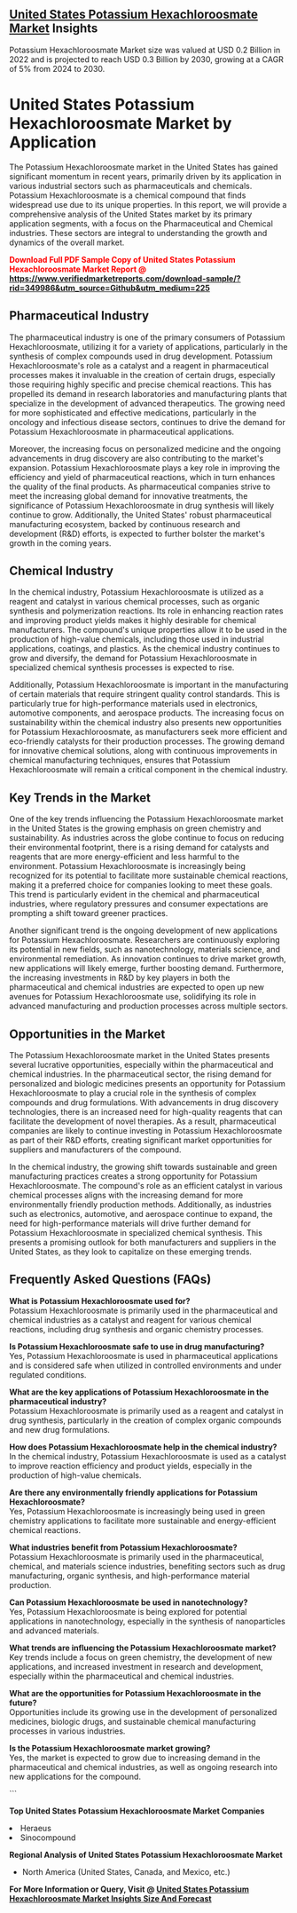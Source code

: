 <h2><a href="https://www.verifiedmarketreports.com/download-sample/?rid=349986&amp;utm_source=Github&amp;utm_medium=225" target="_blank">United States Potassium Hexachloroosmate Market</a> Insights</h2><p>Potassium Hexachloroosmate Market size was valued at USD 0.2 Billion in 2022 and is projected to reach USD 0.3 Billion by 2030, growing at a CAGR of 5% from 2024 to 2030.</p><p> <h1>United States Potassium Hexachloroosmate Market by Application</h1> <p>The Potassium Hexachloroosmate market in the United States has gained significant momentum in recent years, primarily driven by its application in various industrial sectors such as pharmaceuticals and chemicals. Potassium Hexachloroosmate is a chemical compound that finds widespread use due to its unique properties. In this report, we will provide a comprehensive analysis of the United States market by its primary application segments, with a focus on the Pharmaceutical and Chemical industries. These sectors are integral to understanding the growth and dynamics of the overall market.</p> <p><strong><p><span class=""><span style="color: #ff0000;"><strong>Download Full PDF Sample Copy of United States Potassium Hexachloroosmate Market Report</strong> @ </span><a href="https://www.verifiedmarketreports.com/download-sample/?rid=349986&amp;utm_source=Github&amp;utm_medium=225" target="_blank">https://www.verifiedmarketreports.com/download-sample/?rid=349986&amp;utm_source=Github&amp;utm_medium=225</a></span></p></strong></p> <h2>Pharmaceutical Industry</h2> <p>The pharmaceutical industry is one of the primary consumers of Potassium Hexachloroosmate, utilizing it for a variety of applications, particularly in the synthesis of complex compounds used in drug development. Potassium Hexachloroosmate's role as a catalyst and a reagent in pharmaceutical processes makes it invaluable in the creation of certain drugs, especially those requiring highly specific and precise chemical reactions. This has propelled its demand in research laboratories and manufacturing plants that specialize in the development of advanced therapeutics. The growing need for more sophisticated and effective medications, particularly in the oncology and infectious disease sectors, continues to drive the demand for Potassium Hexachloroosmate in pharmaceutical applications. <p>Moreover, the increasing focus on personalized medicine and the ongoing advancements in drug discovery are also contributing to the market's expansion. Potassium Hexachloroosmate plays a key role in improving the efficiency and yield of pharmaceutical reactions, which in turn enhances the quality of the final products. As pharmaceutical companies strive to meet the increasing global demand for innovative treatments, the significance of Potassium Hexachloroosmate in drug synthesis will likely continue to grow. Additionally, the United States' robust pharmaceutical manufacturing ecosystem, backed by continuous research and development (R&D) efforts, is expected to further bolster the market's growth in the coming years.</p> <h2>Chemical Industry</h2> <p>In the chemical industry, Potassium Hexachloroosmate is utilized as a reagent and catalyst in various chemical processes, such as organic synthesis and polymerization reactions. Its role in enhancing reaction rates and improving product yields makes it highly desirable for chemical manufacturers. The compound's unique properties allow it to be used in the production of high-value chemicals, including those used in industrial applications, coatings, and plastics. As the chemical industry continues to grow and diversify, the demand for Potassium Hexachloroosmate in specialized chemical synthesis processes is expected to rise.</p> <p>Additionally, Potassium Hexachloroosmate is important in the manufacturing of certain materials that require stringent quality control standards. This is particularly true for high-performance materials used in electronics, automotive components, and aerospace products. The increasing focus on sustainability within the chemical industry also presents new opportunities for Potassium Hexachloroosmate, as manufacturers seek more efficient and eco-friendly catalysts for their production processes. The growing demand for innovative chemical solutions, along with continuous improvements in chemical manufacturing techniques, ensures that Potassium Hexachloroosmate will remain a critical component in the chemical industry.</p> <h2>Key Trends in the Market</h2> <p>One of the key trends influencing the Potassium Hexachloroosmate market in the United States is the growing emphasis on green chemistry and sustainability. As industries across the globe continue to focus on reducing their environmental footprint, there is a rising demand for catalysts and reagents that are more energy-efficient and less harmful to the environment. Potassium Hexachloroosmate is increasingly being recognized for its potential to facilitate more sustainable chemical reactions, making it a preferred choice for companies looking to meet these goals. This trend is particularly evident in the chemical and pharmaceutical industries, where regulatory pressures and consumer expectations are prompting a shift toward greener practices.</p> <p>Another significant trend is the ongoing development of new applications for Potassium Hexachloroosmate. Researchers are continuously exploring its potential in new fields, such as nanotechnology, materials science, and environmental remediation. As innovation continues to drive market growth, new applications will likely emerge, further boosting demand. Furthermore, the increasing investments in R&D by key players in both the pharmaceutical and chemical industries are expected to open up new avenues for Potassium Hexachloroosmate use, solidifying its role in advanced manufacturing and production processes across multiple sectors.</p> <h2>Opportunities in the Market</h2> <p>The Potassium Hexachloroosmate market in the United States presents several lucrative opportunities, especially within the pharmaceutical and chemical industries. In the pharmaceutical sector, the rising demand for personalized and biologic medicines presents an opportunity for Potassium Hexachloroosmate to play a crucial role in the synthesis of complex compounds and drug formulations. With advancements in drug discovery technologies, there is an increased need for high-quality reagents that can facilitate the development of novel therapies. As a result, pharmaceutical companies are likely to continue investing in Potassium Hexachloroosmate as part of their R&D efforts, creating significant market opportunities for suppliers and manufacturers of the compound.</p> <p>In the chemical industry, the growing shift towards sustainable and green manufacturing practices creates a strong opportunity for Potassium Hexachloroosmate. The compound's role as an efficient catalyst in various chemical processes aligns with the increasing demand for more environmentally friendly production methods. Additionally, as industries such as electronics, automotive, and aerospace continue to expand, the need for high-performance materials will drive further demand for Potassium Hexachloroosmate in specialized chemical synthesis. This presents a promising outlook for both manufacturers and suppliers in the United States, as they look to capitalize on these emerging trends.</p> <h2>Frequently Asked Questions (FAQs)</h2> <p><strong>What is Potassium Hexachloroosmate used for?</strong><br>Potassium Hexachloroosmate is primarily used in the pharmaceutical and chemical industries as a catalyst and reagent for various chemical reactions, including drug synthesis and organic chemistry processes.</p> <p><strong>Is Potassium Hexachloroosmate safe to use in drug manufacturing?</strong><br>Yes, Potassium Hexachloroosmate is used in pharmaceutical applications and is considered safe when utilized in controlled environments and under regulated conditions.</p> <p><strong>What are the key applications of Potassium Hexachloroosmate in the pharmaceutical industry?</strong><br>Potassium Hexachloroosmate is primarily used as a reagent and catalyst in drug synthesis, particularly in the creation of complex organic compounds and new drug formulations.</p> <p><strong>How does Potassium Hexachloroosmate help in the chemical industry?</strong><br>In the chemical industry, Potassium Hexachloroosmate is used as a catalyst to improve reaction efficiency and product yields, especially in the production of high-value chemicals.</p> <p><strong>Are there any environmentally friendly applications for Potassium Hexachloroosmate?</strong><br>Yes, Potassium Hexachloroosmate is increasingly being used in green chemistry applications to facilitate more sustainable and energy-efficient chemical reactions.</p> <p><strong>What industries benefit from Potassium Hexachloroosmate?</strong><br>Potassium Hexachloroosmate is primarily used in the pharmaceutical, chemical, and materials science industries, benefiting sectors such as drug manufacturing, organic synthesis, and high-performance material production.</p> <p><strong>Can Potassium Hexachloroosmate be used in nanotechnology?</strong><br>Yes, Potassium Hexachloroosmate is being explored for potential applications in nanotechnology, especially in the synthesis of nanoparticles and advanced materials.</p> <p><strong>What trends are influencing the Potassium Hexachloroosmate market?</strong><br>Key trends include a focus on green chemistry, the development of new applications, and increased investment in research and development, especially within the pharmaceutical and chemical industries.</p> <p><strong>What are the opportunities for Potassium Hexachloroosmate in the future?</strong><br>Opportunities include its growing use in the development of personalized medicines, biologic drugs, and sustainable chemical manufacturing processes in various industries.</p> <p><strong>Is the Potassium Hexachloroosmate market growing?</strong><br>Yes, the market is expected to grow due to increasing demand in the pharmaceutical and chemical industries, as well as ongoing research into new applications for the compound.</p> ```</p><p><strong>Top United States Potassium Hexachloroosmate Market Companies</strong></p><div data-test-id=""><p><li>Heraeus</li><li> Sinocompound</li></p><div><strong>Regional Analysis of&nbsp;United States Potassium Hexachloroosmate Market</strong></div><ul><li dir="ltr"><p dir="ltr">North America&nbsp;(United States, Canada, and Mexico, etc.)</p></li></ul><p><strong>For More Information or Query, Visit @&nbsp;</strong><strong><a href="https://www.verifiedmarketreports.com/product/potassium-hexachloroosmate-market/?utm_source=Github&amp;utm_medium=225" target="_blank">United States Potassium Hexachloroosmate Market Insights Size And Forecast</a></strong></p></div>
